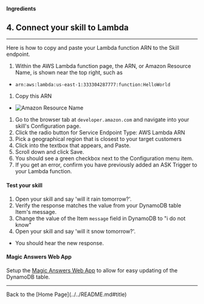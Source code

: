 #### Ingredients
## 4. Connect your skill to Lambda <a id="title"></a>
<hr />

Here is how to copy and paste your Lambda function ARN to the Skill endpoint.

1. Within the AWS Lambda function page, the ARN, or Amazon Resource Name, is shown near the top right, such as
 *  ``` arn:aws:lambda:us-east-1:333304287777:function:HelloWorld ```
1. Copy this ARN
 + ![Amazon Resource Name](https://m.media-amazon.com/images/G/01/cookbook/arn._TTH_.png)
1. Go to the browser tab at ```developer.amazon.com``` and navigate into your skill's Configuration page.
1. Click the radio button for Service Endpoint Type: AWS Lambda ARN
1. Pick a geographical region that is closest to your target customers
1. Click into the textbox that appears, and Paste.
1. Scroll down and click Save.
1. You should see a green checkbox next to the Configuration menu item.
1. If you get an error, confirm you have previously added an ASK Trigger to your Lambda function.


#### Test your skill

1. Open your skill and say 'will it rain tomorrow?'.
1. Verify the response matches the value from your DynamoDB table Item's message.
1. Change the value of the Item ```message``` field in DynamoDB to "i do not know"
1. Open your skill and say 'will it snow tomorrow?'.
 + You should hear the new response.

#### Magic Answers Web App

Setup the [Magic Answers Web App](tests/webapp/README.md) to allow for easy updating of the DynamoDB table.



<hr />
Back to the [Home Page](../../README.md#title)

